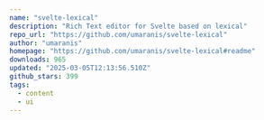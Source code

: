 ```yaml
---
name: "svelte-lexical"
description: "Rich Text editor for Svelte based on lexical"
repo_url: "https://github.com/umaranis/svelte-lexical"
author: "umaranis"
homepage: "https://github.com/umaranis/svelte-lexical#readme"
downloads: 965
updated: "2025-03-05T12:13:56.510Z"
github_stars: 399
tags: 
  - content
  - ui
---
```

